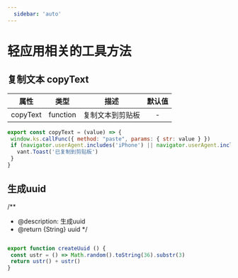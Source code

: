 ```yaml
---
  sidebar: 'auto'
---
```


# 轻应用相关的工具方法


## 复制文本 copyText

|   属性   |   类型   |       描述       | 默认值 |
| :------: | :------: | :--------------: | :----: |
| copyText | function | 复制文本到剪贴板 |   -    |


 ```javascript
export const copyText = (value) => {
  window.ks.callFunc({ method: "paste", params: { str: value } })
  if (navigator.userAgent.includes('iPhone') || navigator.userAgent.includes('kuasheng_work')) {
    vant.Toast('已复制到剪贴板')
  }
}
```


## 生成uuid


/**
 * @description: 生成uuid
 * @return {String} uuid
 */

 ```javascript

export function createUuid () {
  const ustr = () => Math.random().toString(36).substr(3)
  return ustr() + ustr()
}

```